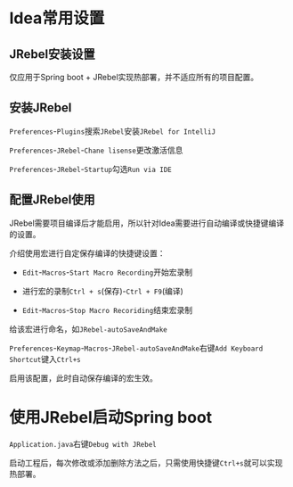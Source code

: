 # Idea常用设置

## JRebel安装设置

仅应用于Spring boot + JRebel实现热部署，并不适应所有的项目配置。

## 安装JRebel

`Preferences`-`Plugins`搜索`JRebel`安装`JRebel for IntelliJ`

`Preferences`-`JRebel`-`Chane lisense`更改激活信息

`Preferences`-`JRebel`-`Startup`勾选`Run via IDE`

## 配置JRebel使用

JRebel需要项目编译后才能启用，所以针对Idea需要进行自动编译或快捷键编译的设置。

介绍使用宏进行自定保存编译的快捷键设置：

* `Edit`-`Macros`-`Start Macro Recording`开始宏录制

* 进行宏的录制`Ctrl + s`(保存)-`Ctrl + F9`(编译)

* `Edit`-`Macros`-`Stop Macro Recoriding`结束宏录制

给该宏进行命名，如`JRebel-autoSaveAndMake`

`Preferences`-`Keymap`-`Macros`-`JRebel-autoSaveAndMake`右键`Add Keyboard Shortcut`键入`Ctrl+s`

启用该配置，此时自动保存编译的宏生效。

# 使用JRebel启动Spring boot

`Application.java`右键`Debug with JRebel`

启动工程后，每次修改或添加删除方法之后，只需使用快捷键`Ctrl+s`就可以实现热部署。

